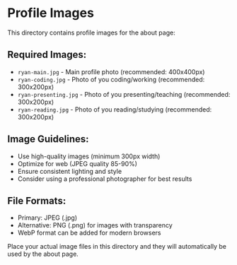 # Profile Images

This directory contains profile images for the about page:

## Required Images:
- `ryan-main.jpg` - Main profile photo (recommended: 400x400px)
- `ryan-coding.jpg` - Photo of you coding/working (recommended: 300x200px)
- `ryan-presenting.jpg` - Photo of you presenting/teaching (recommended: 300x200px)
- `ryan-reading.jpg` - Photo of you reading/studying (recommended: 300x200px)

## Image Guidelines:
- Use high-quality images (minimum 300px width)
- Optimize for web (JPEG quality 85-90%)
- Ensure consistent lighting and style
- Consider using a professional photographer for best results

## File Formats:
- Primary: JPEG (.jpg)
- Alternative: PNG (.png) for images with transparency
- WebP format can be added for modern browsers

Place your actual image files in this directory and they will automatically be used by the about page.